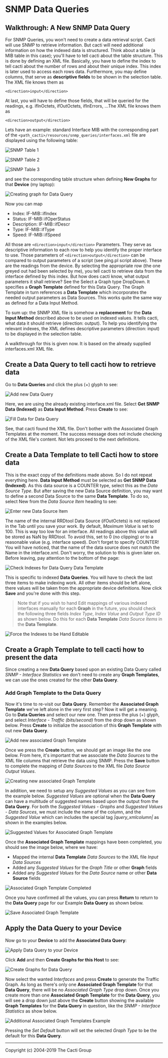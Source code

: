 # SNMP Data Queries

## Walkthrough: A New SNMP Data Query

For SNMP Queries, you won't need to create a data retrieval script. Cacti will use SNMP to retrieve information. But cacti will need additional information on how the indexed data is structured. Think about a table (a MIB table in this case); you'll have to tell cacti about the table structure. This is done by defining an XML file. Basically, you have to define the index to tell cacti about the number of rows and about their unique index. This index is later used to access each rows data. Furthermore, you may define columns, that serve as **descriptive fields** to be shown in the selection table. The XML file knows them as

`<direction>input</direction>`

At last, you will have to define those fields, that will be queried for the readings, e.g. ifInOctets, ifOutOctets, ifInErrors, …The XML file knows them as

`<direction>output</direction>`

Lets have an example: standard Interface MIB with the corresponding part of the `<path_cacti>/resources/snmp_queries/interfaces.xml` file are displayed using the following table:

![SNMP Table 1](images/snmp_dqw_table1.png)

![SNMP Table 2](images/snmp_dqw_table2.png)

![SNMP Table 3](images/snmp_dqw_table3.png)

and see the corresponding table structure when defining **New Graphs** for that **Device** (my laptop):

![Creating graph for Data Query](images/r-dq-1.png)

Now you can map

- Index: IF-MIB::ifIndex
- Status: IF-MIB::ifOperStatus
- Description: IF-MIB::ifDescr
- Type: IF-MIB::ifType
- Speed: IF-MIB::ifSpeed

All those are `<direction>input</direction>` Parameters. They serve as descriptive information to each row to help you identify the proper interface to use. Those parameters of `<direction>output</direction>` can be compared to output parameters of a script (see ping.pl script above). These are the readings from the device. By selecting the appropriate row (the one greyed out had been selected by me), you tell cacti to retrieve data from the interface defined by this index. But how does cacti know, what output parameters it shall retrieve? See the Select a Graph type DropDown. It specifies a **Graph Template** defined for this Data Query. The Graph Template in turn references a **Data Template** which incorporates the needed output parameters as Data Sources. This works quite the same way as defined for a Data Input Method.

To sum up: the SNMP XML file is somehow a **replacement** for the **Data Input Method** described above to be used on indexed values. It tells cacti, what data it should retrieve (direction: output). To help you identifying the relevant indexes, the XML defines descriptive parameters (direction: input) to be displayed in the selection table.

A walkthrough for this is given now. It is based on the already supplied interfaces.xml XML file.

## Create a Data Query to tell cacti how to retrieve data

Go to **Data Queries** and click the plus (+) glyph to see:

![Add new Data Query](images/r-dq1_0.png)

Here, we are using the already existing interface.xml file. Select **Get SNMP Data (Indexed)** as **Data Input Method**. Press **Create** to see:

![Fill Data for Data Query](images/r-dq2.png)

See, that cacti found the XML file. Don't bother with the Associated Graph Templates at the moment. The success message does not include checking of the XML file's content. Not lets proceed to the next definitions.

## Create a Data Template to tell Cacti how to store data

This is the exact copy of the definitions made above. So I do not repeat everything here. **Data Input Method** must be selected as **Get SNMP Data (Indexed)**. As this data source is a COUNTER type, select this as the *Data Source Type*. But after saving the new Data Source definition, you may want to define a second Data Source to the same **Data Template**. To do so, select New from the *Data Source Item* heading to see:

![Enter new Data Source Item](images/r-dq-dt1.png)

The name of the internal RRDtool Data Source (ifOutOctets) is not replaced in the Tab until you save your work. By default, *Maximum Value* is set to 100. This is way too low for an interface. All readings above this value will be stored as NaN by RRDtool. To avoid this, set to 0 (no clipping) or to a reasonable value (e.g. interface speed). Don't forget to specify COUNTER! You will have noticed, that the name of the data source does not match the Name in the interface.xml. Don't worry, the solution to this is given later on. Before leaving, pay attention to the bottom of the page:

![Check Indexes for Data Query Data Template](images/r-dq-dt2.png)

This is specific to indexed **Data Queries**. You will have to check the last three items to make indexing work. All other items should be left alone, there values will be taken from the appropriate device definitions. Now click **Save** and you're done with this step.

> Note that if you wish to hand Edit mappings of various indexed interfaces manually for each **Graph** in the future, you should check the following three fields *Index Type*, *Index Value* and *Output Type ID* as shown below.  Do this for each **Data Template** *Data Source Items* in the **Data Template**.

![Force the Indexes to be Hand Editable](images/r-dq-dt3.png)

## Create a Graph Template to tell cacti how to present the data

Since creating a new **Data Query** based upon an existing Data Query called *SNMP - Interface Statistics* we don't need to create any **Graph Templates**, we can use the ones created for the other **Data Query**.

### Add Graph Template to the Data Query

Now it's time to re-visit our **Data Query**. Remember the **Associated Graph Template** we've left alone in the very first step? Now it will get a meaning.  Go to **Data Queries** and select our new one. Then press the plus (+) glyph, and select *Interface - Traffic (bits/second)* from the drop down as shown below.  Press **Create** to initialize the association of this **Graph Template** with out new **Data Query**.

![Add new associated Graph Template](images/r-dq3_0.png)

Once we press the **Create** button, we should get an image like the one below.  From here, it's important that we associate the *Data Sources* to the XML file columns that retrieve the data using SNMP.  Press the **Save** button to complete the mapping of *Data Sources* to the XML file *Data Source Output Values*.

![Creating new associated Graph Template](images/r-dq4.png)

In addition, we need to setup any *Suggested Values* as you can see from the example below.  *Suggested Values* are optional when the **Data Query** can have a multitude of suggested names based upon the output from the **Data Query**.  For both the *Suggested Values - Graphs* and *Suggested Values - Data Sources*, we must include the name of the column, and the *Suggested Value* which can includes the special tag *|query_xmlcolumn|* as shown in the examples below.

![Suggested Values for Associated Graph Template](images/r-dq5.png)

Once the **Associated Graph Template** mappings have been completed, you should see the image below, where we have:

- Mapped the internal **Data Template** *Data Sources* to the XML file *Input Data Sources*
- Added any *Suggested Values* for the *Graph Title* or other **Graph** fields
- Added any *Suggested Values* for the *Data Source* name or other **Data Source** fields

![Associated Graph Template Completed](images/r-dq6.png)

Once you have confirmed all the values, you can press **Return** to return to the **Data Query** page for our Example **Data Query** as shown below.

![Save Associated Graph Template](images/r-dq7.png)

## Apply the Data Query to your Device

Now go to your **Device** to add the **Associated Data Query**:

![Apply Data Query to your Device](images/r-dq-dev1_0.png)

Click **Add** and then **Create Graphs for this Host** to see:

![Create Graphs for Data Query](images/r-dq-dev2.png)

Now select the wanted *Interfaces* and press **Create** to generate the Traffic Graph. As long as there's only one **Associated Graph Template** for that **Data Query**, there will be no *Associated Graph Type* drop down.  Once you create more than one **Associated Graph Template** for the **Data Query**, you will see a drop down just above the **Create** button showing the available **Graph Templates** for the **Data Query** in question, like the *SNMP - Interface Statistics* as show below.

![Additional Associated Graph Templates Example](images/r-dq-dev3.png)

Pressing the *Set Default* button will set the selected *Graph Type* to be the default for this **Data Query**.

---
Copyright (c) 2004-2019 The Cacti Group
